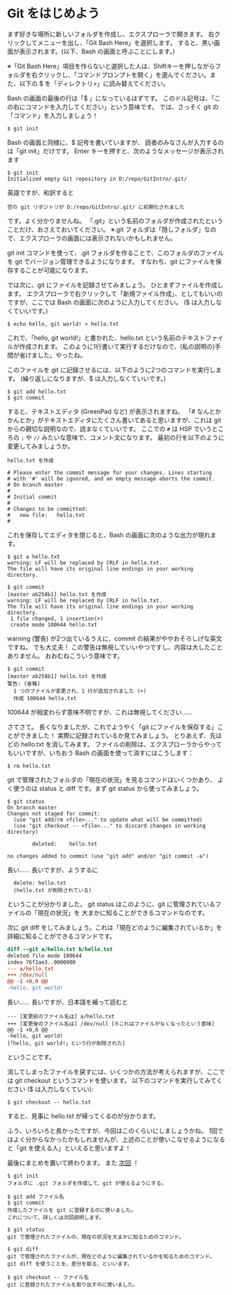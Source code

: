 # Git をはじめよう

まず好きな場所に新しいフォルダを作成し、エクスプローラで開きます。
右クリックしてメニューを出し、「Git Bash Here」を選択します。
すると、黒い画面が表示されます。(以下、Bash の画面と呼ぶことにします。)

※「Git Bash Here」項目を作らないと選択した人は、Shiftキーを押しながらフォルダを右クリックし、「コマンドプロンプトを開く」を選んでください。また、以下の $ を「ディレクトリ>」に読み替えてください。

Bash の画面の最後の行は「$ 」になっているはずです。
このドル記号は、「この右にコマンドを入力してください」という意味です。
では、さっそく git の「コマンド」を入力しましょう！

```
$ git init
```

Bash の画面と同様に、$ 記号を書いていますが、
読者のみなさんが入力するのは「git init」だけです。
Enter キーを押すと、次のようなメッセージが表示されます

```
$ git init
Initialized empty Git repository in D:/repo/GitIntro/.git/
```

英語ですが、和訳すると

```
空の git リポジトリが D:/repo/GitIntro/.git/ に初期化されました
```

です。よく分かりませんね。
「.git」という名前のフォルダが作成されたということだけ、おさえておいてください。
※.git フォルダは「隠しフォルダ」なので、エクスプローラの画面には表示されないかもしれません。

git init コマンドを使って、.git フォルダを作ることで、このフォルダのファイルを git でバージョン管理できるようになります。
すなわち、git にファイルを保存することが可能になります。

では次に、git にファイルを記録させてみましょう。
ひとまずファイルを作成します。
エクスプローラで右クリックして「新規ファイル作成」、としてもいいのですが、ここでは Bash の画面に次のように入力してください。
($ は入力しなくていいです。)

```
$ echo hello, git world! > hello.txt
```

これで、「hello, git world!」と書かれた、hello.txt という名前のテキストファイルが作成されます。
このように1行書いて実行するだけなので、(私の説明の)手間が省けました。やったね。

このファイルを git に記録させるには、以下のように2つのコマンドを実行します。
(繰り返しになりますが、$ は入力しなくていいです。)

```
$ git add hello.txt
$ git commit
```

すると、テキストエディタ (GreenPad など) が表示されますね。
「# なんとかかんとか」がテキストエディタにたくさん書いてあると思いますが、これは git からの親切な説明なので、読まなくていいです。
ここでの `#` は HSP でいうところの `;` や `//` みたいな意味で、コメント文になります。
最初の行を以下のように変更してみましょうか。

```
hello.txt を作成

# Please enter the commit message for your changes. Lines starting
# with '#' will be ignored, and an empty message aborts the commit.
# On branch master
#
# Initial commit
#
# Changes to be committed:
#	new file:   hello.txt
#
```

これを保存してエディタを閉じると、Bash の画面に次のような出力が現れます。

```
$ git a hello.txt
warning: LF will be replaced by CRLF in hello.txt.
The file will have its original line endings in your working directory.

$ git commit
[master ab258b1] hello.txt を作成
warning: LF will be replaced by CRLF in hello.txt.
The file will have its original line endings in your working directory.
 1 file changed, 1 insertion(+)
 create mode 100644 hello.txt
```

warning (警告) が2つ出ているうえに、commit の結果がややおそろしげな英文ですね。
でも大丈夫！
この警告は無視していいやつですし、内容は大したことありません。
おおむねこういう意味です。

```
$ git commit
[master ab258b1] hello.txt を作成
警告: (省略)
  1 つのファイルが変更され、1 行が追加されました (+)
  作成 100644 hello.txt
```

100644 が相変わらず意味不明ですが、これは無視してください……

さてさて。
長くなりましたが、これでようやく「git にファイルを保存する」ことができました！
実際に記録されているか見てみましょう。
とりあえず、先ほどの hello.txt を消してみます。
ファイルの削除は、エクスプローラからやってもいいですが、いちおう Bash の画面を使って消すにはこうします：

```
$ rm hello.txt
```

git で管理されたフォルダの「現在の状況」を見るコマンドはいくつかあり、
よく使うのは status と diff です。まず git status から使ってみましょう。

```
$ git status
On branch master
Changes not staged for commit:
  (use "git add/rm <file>..." to update what will be committed)
  (use "git checkout -- <file>..." to discard changes in working directory)

        deleted:    hello.txt

no changes added to commit (use "git add" and/or "git commit -a")
```

長い……
長いですが、ようするに

```
  delete: hello.txt
  (hello.txt が削除されている)
```

ということが分かりました。
git status はこのように、git に管理されているファイルの「現在の状況」を
大まかに知ることができるコマンドなのです。

次に git diff をしてみましょう。これは「現在どのように編集されているか」を
詳細に知ることができるコマンドです。

```diff
diff --git a/hello.txt b/hello.txt
deleted file mode 100644
index 76f2ae3..0000000
--- a/hello.txt
+++ /dev/null
@@ -1 +0,0 @@
-hello, git world!
```

長い……
長いですが、日本語を補って読むと

```
--- [変更前のファイル名は] a/hello.txt
+++ [変更後のファイル名は] /dev/null [※これはファイルがなくなったという意味]
@@ -1 +0,0 @@
-hello, git world!
[「hello, git world!」という行が削除された]
```

ということです。

消してしまったファイルを戻すには、いくつかの方法が考えられますが、ここでは git checkout というコマンドを使います。
以下のコマンドを実行してみてください ($ は入力しなくていい):

```
$ git checkout -- hello.txt
```

すると、見事に hello.txt が帰ってくるのが分かります。

ふう、いろいろと長かったですが、今回はこのくらいにしましょうかね。
1回ではよく分からなかったかもしれませんが、上述のことが使いこなせるようになると「git を使える人」といえると思いますよ！

最後にまとめを置いて終わります。
また [次回](chapter4.md) ！

```
$ git init
フォルダに .git フォルダを作成して、git が使えるようにする。

$ git add ファイル名
$ git commit
作成したファイルを git に登録するのに使いました。
これについて、詳しくは次回説明します。

$ git status
git で管理されたファイルの、現在の状況を大まかに知るためのコマンド。

$ git diff
git で管理されたファイルが、現在どのように編集されているかを知るためのコマンド。
git diff を使うことを、差分を取る、といいます。

$ git checkout -- ファイル名
git に登録されたファイルを取り出すのに使いました。
```
